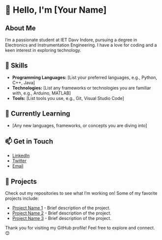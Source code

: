 # 👋 Hello, I'm [Your Name]

## About Me
I’m a passionate student at IET Davv Indore, pursuing a degree in Electronics and Instrumentation Engineering. I have a love for coding and a keen interest in exploring technology.

## 🚀 Skills
- **Programming Languages:** [List your preferred languages, e.g., Python, C++, Java]
- **Technologies:** [List any frameworks or technologies you are familiar with, e.g., Arduino, MATLAB]
- **Tools:** [List tools you use, e.g., Git, Visual Studio Code]

## 🌱 Currently Learning
- [Any new languages, frameworks, or concepts you are diving into]

## 📫 Get in Touch
- [LinkedIn](your-linkedin-url)
- [Twitter](your-twitter-url)
- [Email](deepeshsharma013@gmail.com)

## 📂 Projects
Check out my repositories to see what I’m working on! Some of my favorite projects include:
- [Project Name 1](link-to-project-1) - Brief description of the project.
- [Project Name 2](link-to-project-2) - Brief description of the project.
- [Project Name 3](link-to-project-3) - Brief description of the project.

Thank you for visiting my GitHub profile! Feel free to explore and connect. 😊
